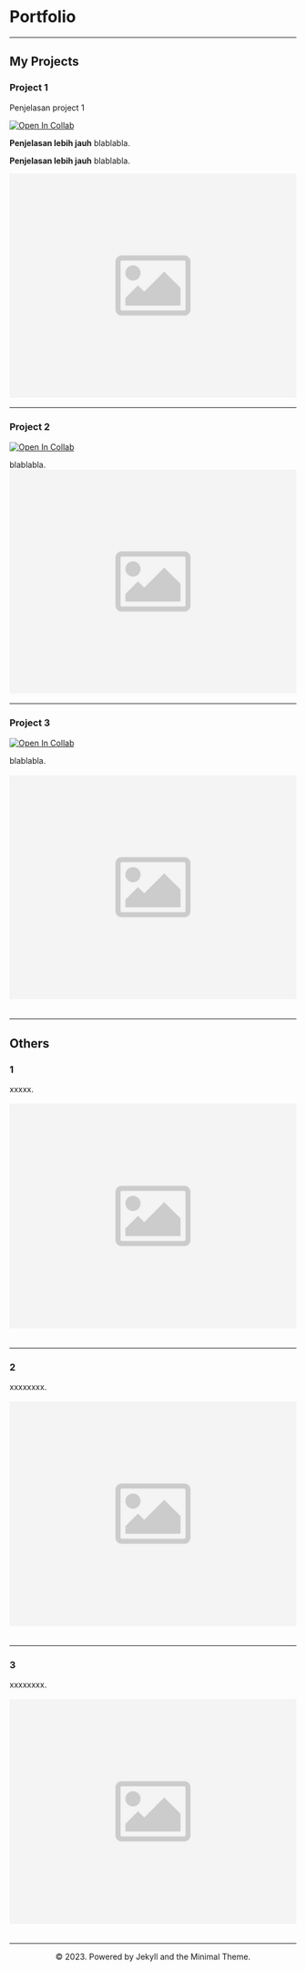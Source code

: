 # Portfolio
---
## My Projects

### Project 1

Penjelasan project 1

[![Open In Collab](https://colab.research.google.com/assets/colab-badge.svg)](https://colab.research.google.com/drive/1rskj25i7FApLbFNrQat08r_NrqZwy9IR?usp=sharing)

**Penjelasan lebih jauh** blablabla.

**Penjelasan lebih jauh** blablabla.

<center><img src="images/dummy.jpg"/></center>

---
### Project 2

[![Open In Collab](https://colab.research.google.com/assets/colab-badge.svg)](https://colab.research.google.com/drive/1rskj25i7FApLbFNrQat08r_NrqZwy9IR?usp=sharing)

<div style="text-align: justify">blablabla.</div>

<center><img src="images/dummy.jpg"/></center>

---
### Project 3

[![Open In Collab](https://colab.research.google.com/assets/colab-badge.svg)](https://colab.research.google.com/drive/1rskj25i7FApLbFNrQat08r_NrqZwy9IR?usp=sharing)

<div style="text-align: justify">blablabla.</div>
<br>
<center><img src="images/dummy.jpg"></center>
<br>

---

## Others

### 1

<div style="text-align: justify">xxxxx.</div>
<br>
<center><img src="images/dummy.jpg"/></center>
<br>

---
### 2

<div style="text-align: justify">xxxxxxxx.</div>
<br>
<center><img src="images/dummy.jpg"/></center>
<br>

---
### 3


<div style="text-align: justify">xxxxxxxx.</div>
<br>
<center><img src="images/dummy.jpg"/></center>
<br>


---

<center>© 2023. Powered by Jekyll and the Minimal Theme.</center>
